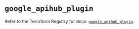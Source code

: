 # `google_apihub_plugin`

Refer to the Terraform Registry for docs: [`google_apihub_plugin`](https://registry.terraform.io/providers/hashicorp/google-beta/6.49.2/docs/resources/google_apihub_plugin).

